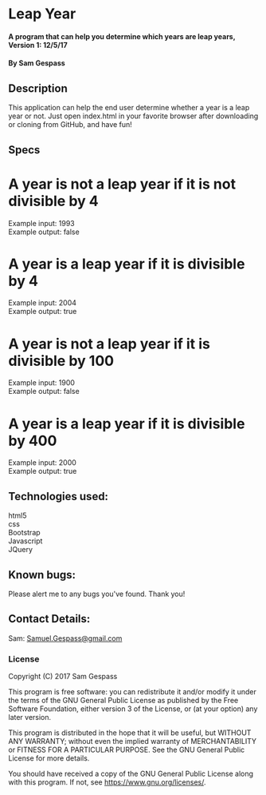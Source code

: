 # Leap Year

#### A program that can help you determine which years are leap years, Version 1: 12/5/17

#### By Sam Gespass

## Description

This application can help the end user determine whether a year is a leap year or not. Just open index.html in your favorite browser after downloading or cloning from GitHub, and have fun!

## Specs  

# A year is not a leap year if it is not divisible by 4  
Example input: 1993  
Example output: false  

# A year is a leap year if it is divisible by 4  
Example input: 2004  
Example output: true  

# A year is not a leap year if it is divisible by 100  
Example input: 1900  
Example output: false  

# A year is a leap year if it is divisible by 400  
Example input: 2000  
Example output: true  

## Technologies used:

html5  
css  
Bootstrap  
Javascript  
JQuery

## Known bugs:

Please alert me to any bugs you've found. Thank you!

## Contact Details:

Sam: Samuel.Gespass@gmail.com  

### License

Copyright (C) 2017 Sam Gespass

This program is free software: you can redistribute it and/or modify
it under the terms of the GNU General Public License as published by
the Free Software Foundation, either version 3 of the License, or
(at your option) any later version.

This program is distributed in the hope that it will be useful,
but WITHOUT ANY WARRANTY; without even the implied warranty of
MERCHANTABILITY or FITNESS FOR A PARTICULAR PURPOSE.  See the
GNU General Public License for more details.

You should have received a copy of the GNU General Public License
along with this program.  If not, see <https://www.gnu.org/licenses/>.
